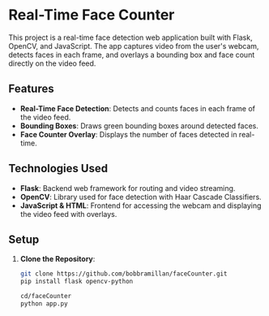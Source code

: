 # Real-Time Face Counter

This project is a real-time face detection web application built with Flask, OpenCV, and JavaScript. The app captures video from the user's webcam, detects faces in each frame, and overlays a bounding box and face count directly on the video feed. 

## Features
- **Real-Time Face Detection**: Detects and counts faces in each frame of the video feed.
- **Bounding Boxes**: Draws green bounding boxes around detected faces.
- **Face Counter Overlay**: Displays the number of faces detected in real-time.

## Technologies Used
- **Flask**: Backend web framework for routing and video streaming.
- **OpenCV**: Library used for face detection with Haar Cascade Classifiers.
- **JavaScript & HTML**: Frontend for accessing the webcam and displaying the video feed with overlays.

## Setup

1. **Clone the Repository**:
   ```bash
   git clone https://github.com/bobbramillan/faceCounter.git
   pip install flask opencv-python

   cd/faceCounter
   python app.py
